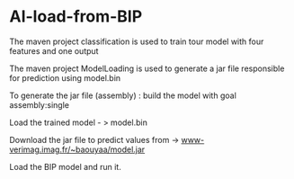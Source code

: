 # AI-load-from-BIP

The maven project classification is used to train tour model with four features and one output

The maven project ModelLoading is used to generate a jar file responsible for prediction using model.bin 

To generate the jar file (assembly) : build the model with goal assembly:single

Load the trained model  - > model.bin

Download the jar file to predict values from ->  www-verimag.imag.fr/~baouyaa/model.jar

Load the  BIP model and run it.
